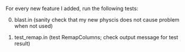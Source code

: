 For every new feature I added, run the following tests:

0. blast.in (sanity check that my new physcis does not cause problem when not used)

1. test_remap.in (test RemapColumns; check output message for test result)